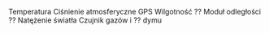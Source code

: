 Temperatura
Ciśnienie atmosferyczne
GPS
Wilgotność
?? Moduł odległości 
?? Natężenie światła
Czujnik gazów i ?? dymu